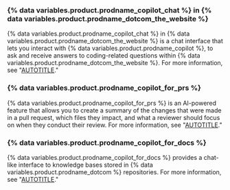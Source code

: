 ### {% data variables.product.prodname_copilot_chat %} in {% data variables.product.prodname_dotcom_the_website %}

{% data variables.product.prodname_copilot_chat %} in {% data variables.product.prodname_dotcom_the_website %} is a chat interface that lets you interact with {% data variables.product.prodname_copilot %}, to ask and receive answers to coding-related questions within {% data variables.product.prodname_dotcom_the_website %}. For more information, see "[AUTOTITLE](/copilot/github-copilot-enterprise/copilot-chat-in-github/about-github-copilot-chat)."

### {% data variables.product.prodname_copilot_for_prs %}

{% data variables.product.prodname_copilot_for_prs %} is an AI-powered feature that allows you to create a summary of the changes that were made in a pull request, which files they impact, and what a reviewer should focus on when they conduct their review. For more information, see "[AUTOTITLE](/copilot/github-copilot-enterprise/copilot-pull-request-summaries/about-copilot-pull-request-summaries)."

### {% data variables.product.prodname_copilot_for_docs %}

{% data variables.product.prodname_copilot_for_docs %} provides a chat-like interface to knowledge bases stored in {% data variables.product.prodname_dotcom %} repositories. For more information, see "[AUTOTITLE](/copilot/github-copilot-enterprise/copilot-docset-management/about-copilot-docset-management)."
